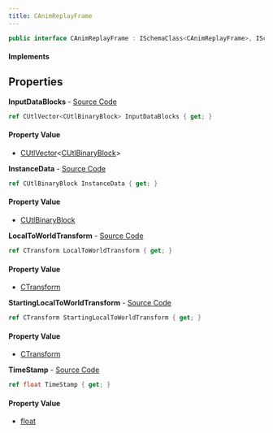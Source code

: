 ```yaml
---
title: CAnimReplayFrame
---
```


```csharp
public interface CAnimReplayFrame : ISchemaClass<CAnimReplayFrame>, ISchemaField, ISchemaClass, INativeHandle
```

#### Implements

## Properties

**InputDataBlocks** - [Source Code](https://github.com/swiftly-solution/swiftlys2/blob/main/managed/src/SwiftlyS2.Generated/Schemas/Interfaces/CAnimReplayFrame.cs#L16)

```csharp
ref CUtlVector<CUtlBinaryBlock> InputDataBlocks { get; }
```

#### Property Value

- [CUtlVector](/docs/api/shared/natives/cutlvector-1)<[CUtlBinaryBlock](/docs/api/shared/natives/cutlbinaryblock)>

**InstanceData** - [Source Code](https://github.com/swiftly-solution/swiftlys2/blob/main/managed/src/SwiftlyS2.Generated/Schemas/Interfaces/CAnimReplayFrame.cs#L18)

```csharp
ref CUtlBinaryBlock InstanceData { get; }
```

#### Property Value

- [CUtlBinaryBlock](/docs/api/shared/natives/cutlbinaryblock)

**LocalToWorldTransform** - [Source Code](https://github.com/swiftly-solution/swiftlys2/blob/main/managed/src/SwiftlyS2.Generated/Schemas/Interfaces/CAnimReplayFrame.cs#L22)

```csharp
ref CTransform LocalToWorldTransform { get; }
```

#### Property Value

- [CTransform](/docs/api/shared/natives/ctransform)

**StartingLocalToWorldTransform** - [Source Code](https://github.com/swiftly-solution/swiftlys2/blob/main/managed/src/SwiftlyS2.Generated/Schemas/Interfaces/CAnimReplayFrame.cs#L20)

```csharp
ref CTransform StartingLocalToWorldTransform { get; }
```

#### Property Value

- [CTransform](/docs/api/shared/natives/ctransform)

**TimeStamp** - [Source Code](https://github.com/swiftly-solution/swiftlys2/blob/main/managed/src/SwiftlyS2.Generated/Schemas/Interfaces/CAnimReplayFrame.cs#L24)

```csharp
ref float TimeStamp { get; }
```

#### Property Value

- [float](https://learn.microsoft.com/dotnet/api/system.single)

